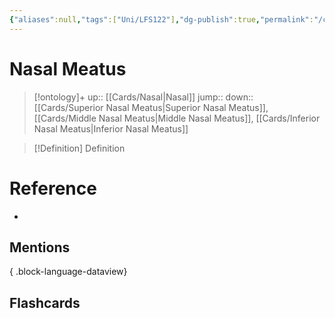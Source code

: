 ```yaml
---
{"aliases":null,"tags":["Uni/LFS122"],"dg-publish":true,"permalink":"/cards/nasal-meatus/","dgPassFrontmatter":true}
---
```


# Nasal Meatus

> [!ontology]+
> up:: [[Cards/Nasal\|Nasal]]
> jump:: 
> down:: [[Cards/Superior Nasal Meatus\|Superior Nasal Meatus]], [[Cards/Middle Nasal Meatus\|Middle Nasal Meatus]], [[Cards/Inferior Nasal Meatus\|Inferior Nasal Meatus]]

> [!Definition] Definition
> 

# Reference
- 

## Mentions

{ .block-language-dataview}

## Flashcards

